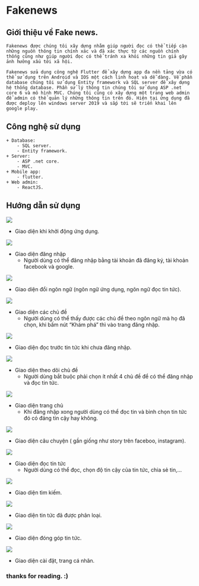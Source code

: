 # Fakenews 
## Giới thiệu về Fake news.
```
Fakenews được chúng tôi xây dựng nhằm giúp người đọc có thể tiếp cận những nguồn thông tin chính xác và đã xác thực từ các nguồn chính thống cũng như giúp người đọc có thể tránh xa khỏi những tin giả gây ảnh hưởng xấu tới xã hội.

Fakenews sửa dụng công nghệ Flutter để xây dựng app đa nền tảng vừa có thể sử dụng trên Android và IOS một cách linh hoạt và dễ dàng. Về phần database chúng tôi sử dụng Entity framework và SQL server để xây dựng hệ thống database. Phần sử lý thông tin chúng tôi sử dụng ASP .net core 6 và mô hình MVC. Chúng tôi cũng có xây dựng một trang web admin để admin có thể quản lý những thông tin trên đó. Hiện tại ứng dụng đã được deploy lên windows server 2019 và sắp tới sẽ triển khai lên google play.
```

## Công nghệ sử dụng
```
+ Database:
    - SQL server.
    - Entity framework.
+ Server:
    - ASP .net core.
    - MVC.
+ Mobile app:
    - flutter.
+ Web admin:
    - ReactJS.
```

## Hướng dẫn sử dụng

![](media/pic1.png)
+ Giao diện khi khởi động ứng dụng.

![](media/pic2.png)
+ Giao diện đăng nhập
    - Người dùng có thể đăng nhập bằng tài khoản đã đăng ký, tài khoản facebook và google.

![](media/pic3.png)
+ Giao diện đổi ngôn ngữ (ngôn ngữ ứng dụng, ngôn ngữ đọc tin tức).

![](media/pic4.png)
+ Giao diện các chủ đề
    - Người dùng có thể thấy được các chủ đề theo ngôn ngữ mà họ đã chọn, khi bấm nút “Khám phá” thì vào trang đăng nhập.

![](media/pic5.png)
+ Giao diện đọc trước tin tức khi chưa đăng nhập.

![](media/pic6.png)
+ Giao diện theo dõi chủ đề
    - Người dùng bắt buộc phải chọn ít nhất 4 chủ đề để có thể đăng nhập và đọc tin tức.

![](media/pic7.png)
+ Giao diện trang chủ
    - Khi đăng nhập xong người dùng có thể đọc tin và bình chọn tin tức đó có đáng tin cậy hay không.

![](media/pic8.png)
+ Giao diện câu chuyện ( gần giống như story trên faceboo, instagram).

![](media/pic9.png)
+ Giao diện đọc tin tức
    - Người dùng có thể đọc, chọn độ tin cậy của tin tức, chia sẻ tin,…

![](media/pic10.png)
+ Giao diện tìm kiếm.

![](media/pic11.png)
+ Giao diện tin tức đã được phân loại.

![](media/pic12.png)
+ Giao diện đóng góp tin tức.

![](media/pic13.png)
+ Giao diện cài đặt, trang cá nhân.

### thanks for reading. :)
